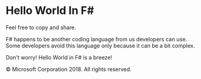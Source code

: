 # Hello World In F#
Feel free to copy and share.

F# happens to be another coding language from us developers can use. Some developers avoid this language only because it can be a bit complex.

Don't worry! Hello World in F# is a breeze!

&copy; Microsoft Corporation 2018. All rights reserved.
